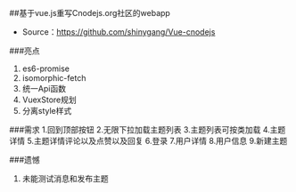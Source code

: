 ##基于vue.js重写Cnodejs.org社区的webapp
- Source：https://github.com/shinygang/Vue-cnodejs

###亮点
1. es6-promise
2. isomorphic-fetch
3. 统一Api函数
4. VuexStore规划
5. 分离style样式


###需求
1.回到顶部按钮
2.无限下拉加载主题列表
3.主题列表可按类加载
4.主题详情
5.主题详情评论以及点赞以及回复
6.登录
7.用户详情
8.用户信息
9.新建主题

###遗憾
1. 未能测试消息和发布主题

